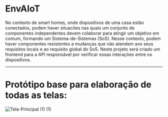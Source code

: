 
# EnvAIoT

No contexto de smart homes, onde dispositivos de uma casa estão conectados, podem haver situacões nas quais um conjunto de componentes independentes devem colaborar para atingir um objetivo em comum, formando um Sistema-de-Sistemas (SoS). Nesse contexto, podem haver componentes resistentes a mudanças que não atendem aos seus requisitos locais e ao requisito global do SoS. Neste projeto será criado um frontend para a API responsável por verificar essas interações entre os dispositivos.
 
 --- 

# Protótipo base para elaboração de todas as telas:
![Tela-Principal (1) (1)](https://user-images.githubusercontent.com/86075123/231243516-9494a63f-31ba-48b8-826d-f1c8cd76f368.png)
